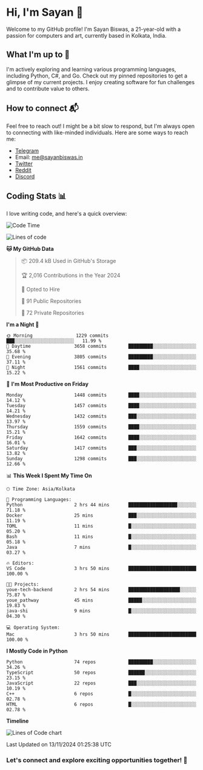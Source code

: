 # Hi, I'm Sayan 👋

Welcome to my GitHub profile! I'm Sayan Biswas, a 21-year-old with a passion for computers and art, currently based in Kolkata, India.

## What I'm up to 🚀

I'm actively exploring and learning various programming languages, including Python, C#, and Go. Check out my pinned repositories to get a glimpse of my current projects. I enjoy creating software for fun challenges and to contribute value to others.

## How to connect 📬

Feel free to reach out! I might be a bit slow to respond, but I'm always open to connecting with like-minded individuals. Here are some ways to reach me:

- [Telegram](https://t.me/dank_as_fuck)
- Email: [me@sayanbiswas.in](mailto:me@sayanbiswas.in)
- [Twitter](https://twitter.com/TheDankDel)
- [Reddit](https://www.reddit.com/user/dank_as_fuck_/)
- [Discord](https://discordapp.com/users/506536929152466945)

## Coding Stats 📊

I love writing code, and here's a quick overview:

<!--START_SECTION:waka-->
![Code Time](http://img.shields.io/badge/Code%20Time-1%2C911%20hrs%2013%20mins-blue)

![Lines of code](https://img.shields.io/badge/From%20Hello%20World%20I%27ve%20Written-6.2%20million%20lines%20of%20code-blue)

**🐱 My GitHub Data** 

> 📦 209.4 kB Used in GitHub's Storage 
 > 
> 🏆 2,016 Contributions in the Year 2024
 > 
> 💼 Opted to Hire
 > 
> 📜 91 Public Repositories 
 > 
> 🔑 72 Private Repositories 
 > 
**I'm a Night 🦉** 

```text
🌞 Morning                1229 commits        ███░░░░░░░░░░░░░░░░░░░░░░   11.99 % 
🌆 Daytime                3658 commits        █████████░░░░░░░░░░░░░░░░   35.68 % 
🌃 Evening                3805 commits        █████████░░░░░░░░░░░░░░░░   37.11 % 
🌙 Night                  1561 commits        ████░░░░░░░░░░░░░░░░░░░░░   15.22 % 
```
📅 **I'm Most Productive on Friday** 

```text
Monday                   1448 commits        ████░░░░░░░░░░░░░░░░░░░░░   14.12 % 
Tuesday                  1457 commits        ████░░░░░░░░░░░░░░░░░░░░░   14.21 % 
Wednesday                1432 commits        ███░░░░░░░░░░░░░░░░░░░░░░   13.97 % 
Thursday                 1559 commits        ████░░░░░░░░░░░░░░░░░░░░░   15.21 % 
Friday                   1642 commits        ████░░░░░░░░░░░░░░░░░░░░░   16.01 % 
Saturday                 1417 commits        ███░░░░░░░░░░░░░░░░░░░░░░   13.82 % 
Sunday                   1298 commits        ███░░░░░░░░░░░░░░░░░░░░░░   12.66 % 
```


📊 **This Week I Spent My Time On** 

```text
🕑︎ Time Zone: Asia/Kolkata

💬 Programming Languages: 
Python                   2 hrs 44 mins       ██████████████████░░░░░░░   71.18 % 
Docker                   25 mins             ███░░░░░░░░░░░░░░░░░░░░░░   11.19 % 
TOML                     11 mins             █░░░░░░░░░░░░░░░░░░░░░░░░   05.20 % 
Bash                     11 mins             █░░░░░░░░░░░░░░░░░░░░░░░░   05.18 % 
Java                     7 mins              █░░░░░░░░░░░░░░░░░░░░░░░░   03.27 % 

🔥 Editors: 
VS Code                  3 hrs 50 mins       █████████████████████████   100.00 % 

🐱‍💻 Projects: 
youe-tech-backend        2 hrs 54 mins       ███████████████████░░░░░░   75.87 % 
youe_pathway             45 mins             █████░░░░░░░░░░░░░░░░░░░░   19.83 % 
java-shi                 9 mins              █░░░░░░░░░░░░░░░░░░░░░░░░   04.30 % 

💻 Operating System: 
Mac                      3 hrs 50 mins       █████████████████████████   100.00 % 
```

**I Mostly Code in Python** 

```text
Python                   74 repos            █████████░░░░░░░░░░░░░░░░   34.26 % 
TypeScript               50 repos            ██████░░░░░░░░░░░░░░░░░░░   23.15 % 
JavaScript               22 repos            ███░░░░░░░░░░░░░░░░░░░░░░   10.19 % 
C++                      6 repos             █░░░░░░░░░░░░░░░░░░░░░░░░   02.78 % 
HTML                     6 repos             █░░░░░░░░░░░░░░░░░░░░░░░░   02.78 % 
```



**Timeline**

![Lines of Code chart](https://raw.githubusercontent.com/Dank-del/Dank-del/main/assets/bar_graph.png)


 Last Updated on 13/11/2024 01:25:38 UTC
<!--END_SECTION:waka-->

### Let's connect and explore exciting opportunities together! 🚀
